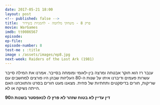 ```yaml
---
date: 2017-05-21 18:00
layout: post
<!-- published: false -->
title: 	פרק 8 - משחקי מלחמה - לחמניות בשידור
movie: WarGames
imdb: tt0086567
episode: 
ep-file: 
episode-number: 8
test-me : :title
image : /assets/images/ep8.jpg
next-week: Raiders of the Lost Ark (1981)
---
```

ענבר רז הוא חוקר אבטחה ומרצה בין-לאומי ומומחה בסייבר. אמרנו את המילה סייבר עשרות פעמים ודיברנו איתו על שנות ה-80 העליזות שבהן היו פורצים למחשבים עם שריקות, חורים בדיסקטים ותחתיות של פחית. מצאנו מעט חורים בסרט והתווכחנו האם הייתה נשיקה או לא.


**דין עדיין לא בטוח שזהר לא פרץ לו לנאפסטר בשנות ה90**